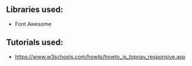 ## Libraries used:

- Font Awesome

## Tutorials used:

- https://www.w3schools.com/howto/howto_js_topnav_responsive.asp
